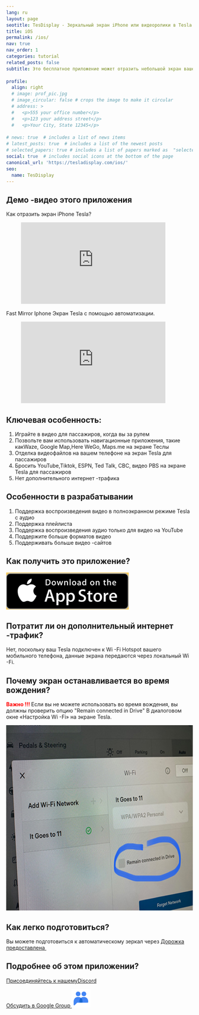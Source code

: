 ```yaml
---
lang: ru
layout: page
seotitle: TesDisplay - Зеркальный экран iPhone или видеоролики в Tesla
title: iOS
permalink: /ios/
nav: true
nav_order: 1
categories: tutorial
related_posts: false
subtitle: Это бесплатное приложение может отразить небольшой экран вашего мобильного телефона на большой экран вашей Tesla во время вождения.

profile:
  align: right
  # image: prof_pic.jpg
  # image_circular: false # crops the image to make it circular
  # address: >
  #   <p>555 your office number</p>
  #   <p>123 your address street</p>
  #   <p>Your City, State 12345</p>

# news: true  # includes a list of news items
# latest_posts: true  # includes a list of the newest posts
# selected_papers: true # includes a list of papers marked as  "selected={true}" 
social: true  # includes social icons at the bottom of the page
canonical_url: 'https://tesladisplay.com/ios/'
seo:
  name: TesDisplay
---
```

## Демо -видео этого приложения
Как отразить экран iPhone Tesla?
<!-- blank line -->
<figure class= "video-container" >
  <iframe width= "390"  height= "220"  src= "https://www.youtube.com/embed/7gpRzQRM3uk"  frameborder= "0"  allowfullscreen= "true" > </iframe>
</figure>
<!-- blank line -->

Fast Mirror Iphone Экран Tesla с помощью автоматизации.
<!-- blank line -->
<figure class= "video-container" >
  <iframe width= "390"  height= "220"  src= "https://www.youtube.com/embed/RuW6pdcY930"  frameborder= "0"  allowfullscreen= "true" > </iframe>
</figure>
<!-- blank line -->

## Ключевая особенность:
1. Играйте в видео для пассажиров, когда вы за рулем
2. Позвольте вам использовать навигационные приложения, такие какWaze, Google Map,Here WeGo, Maps.me на экране Теслы
3. Отделка видеофайлов на вашем телефоне на экран Tesla для пассажиров
4. Бросить YouTube,Tiktok, ESPN, Ted Talk, CBC, видео PBS на экране Tesla для пассажиров
5. Нет дополнительного интернет -трафика

## Особенности в разрабатывании
1. Поддержка воспроизведения видео в полноэкранном режиме Tesla с аудио
2. Поддержка плейлиста
3. Поддержка воспроизведения аудио только для видео на YouTube
4. Поддержите больше форматов видео
5. Поддерживать больше видео -сайтов

## Как получить это приложение?
<a id = "appstore"  href = "https://apps.apple.com/app/TesDisplay/id6469987744" >
<img src= "/assets/img/app-store-badge.png"  height= "100px" >
</a>

## Потратит ли он дополнительный интернет -трафик?
Нет, поскольку ваш Tesla подключен к Wi -Fi Hotspot вашего мобильного телефона, данные экрана передаются через локальный Wi -Fi.

## Почему экран останавливается во время вождения?
<p><span style= "color: red" > <b> Важно !!! </b></span>Если вы не можете использовать во время вождения, вы должны проверить опцию "Remain connected in Drive"  В диалоговом окне «Настройка Wi -Fi» на экране Tesla. </p>
<img src= "/assets/img/wifi-connected.jpg"  height= "500px" ></a>

## Как легко подготовиться?
<p> Вы можете подготовиться к автоматическому зеркал через <a href = "/tesconnect_shortcut" > Дорожка предоставлена ​​</a> </p>

## Подробнее об этом приложении?
<p> <a href = "https://discord.gg/Tvbs9uWcN9"  цель = "_blank" > Присоединяйтесь к нашемуDiscord</a> </p>
<p> <a href = "https://groups.google.com/g/tesla-display"  цель = "_blank" > Обсудить в Google Group
<img src= "/group.png"  height=50px></a></p>

